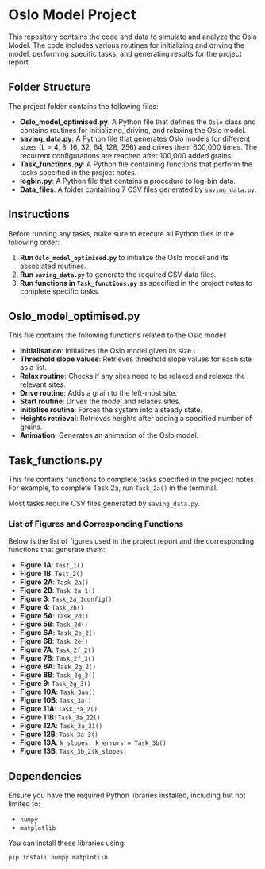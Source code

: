 # Oslo Model Project

This repository contains the code and data to simulate and analyze the Oslo Model. The code includes various routines for initializing and driving the model, performing specific tasks, and generating results for the project report.

## Folder Structure

The project folder contains the following files:

- **Oslo_model_optimised.py**: A Python file that defines the `Oslo` class and contains routines for initializing, driving, and relaxing the Oslo model.
- **saving_data.py**: A Python file that generates Oslo models for different sizes (L = 4, 8, 16, 32, 64, 128, 256) and drives them 600,000 times. The recurrent configurations are reached after 100,000 added grains.
- **Task_functions.py**: A Python file containing functions that perform the tasks specified in the project notes.
- **logbin.py**: A Python file that contains a procedure to log-bin data.
- **Data_files**: A folder containing 7 CSV files generated by `saving_data.py`.

## Instructions

Before running any tasks, make sure to execute all Python files in the following order:

1. **Run `Oslo_model_optimised.py`** to initialize the Oslo model and its associated routines.
2. **Run `saving_data.py`** to generate the required CSV data files.
3. **Run functions in `Task_functions.py`** as specified in the project notes to complete specific tasks.

## Oslo_model_optimised.py

This file contains the following functions related to the Oslo model:

- **Initialisation**: Initializes the Oslo model given its size `L`.
- **Threshold slope values**: Retrieves threshold slope values for each site as a list.
- **Relax routine**: Checks if any sites need to be relaxed and relaxes the relevant sites.
- **Drive routine**: Adds a grain to the left-most site.
- **Start routine**: Drives the model and relaxes sites.
- **Initialise routine**: Forces the system into a steady state.
- **Heights retrieval**: Retrieves heights after adding a specified number of grains.
- **Animation**: Generates an animation of the Oslo model.

## Task_functions.py

This file contains functions to complete tasks specified in the project notes. For example, to complete Task 2a, run `Task_2a()` in the terminal.

Most tasks require CSV files generated by `saving_data.py`.

### List of Figures and Corresponding Functions

Below is the list of figures used in the project report and the corresponding functions that generate them:

- **Figure 1A**: `Test_1()`
- **Figure 1B**: `Test_2()`
- **Figure 2A**: `Task_2a()`
- **Figure 2B**: `Task_2a_1()`
- **Figure 3**: `Task_2a_1config()`
- **Figure 4**: `Task_2b()`
- **Figure 5A**: `Task_2d()`
- **Figure 5B**: `Task_2d()`
- **Figure 6A**: `Task_2e_2()`
- **Figure 6B**: `Task_2e()`
- **Figure 7A**: `Task_2f_2()`
- **Figure 7B**: `Task_2f_3()`
- **Figure 8A**: `Task_2g_2()`
- **Figure 8B**: `Task_2g_2()`
- **Figure 9**: `Task_2g_3()`
- **Figure 10A**: `Task_3aa()`
- **Figure 10B**: `Task_3a()`
- **Figure 11A**: `Task_3a_2()`
- **Figure 11B**: `Task_3a_22()`
- **Figure 12A**: `Task_3a_31()`
- **Figure 12B**: `Task_3a_3()`
- **Figure 13A**: `k_slopes, k_errors = Task_3b()`
- **Figure 13B**: `Task_3b_2(k_slopes)`

## Dependencies

Ensure you have the required Python libraries installed, including but not limited to:

- `numpy`
- `matplotlib`

You can install these libraries using:

```bash
pip install numpy matplotlib
```


    
    
    
    
    
    
    
    
    
    
    
    

